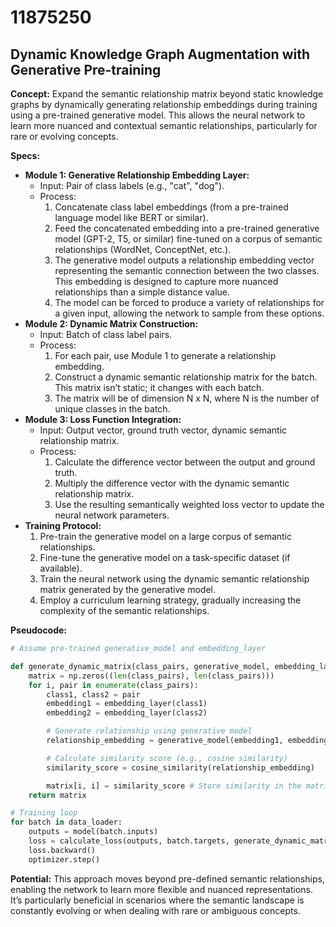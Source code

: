 # 11875250

## Dynamic Knowledge Graph Augmentation with Generative Pre-training

**Concept:** Expand the semantic relationship matrix beyond static knowledge graphs by dynamically generating relationship embeddings during training using a pre-trained generative model. This allows the neural network to learn more nuanced and contextual semantic relationships, particularly for rare or evolving concepts.

**Specs:**

*   **Module 1: Generative Relationship Embedding Layer:**
    *   Input: Pair of class labels (e.g., "cat", "dog").
    *   Process:
        1.  Concatenate class label embeddings (from a pre-trained language model like BERT or similar).
        2.  Feed the concatenated embedding into a pre-trained generative model (GPT-2, T5, or similar) fine-tuned on a corpus of semantic relationships (WordNet, ConceptNet, etc.).
        3.  The generative model outputs a relationship embedding vector representing the semantic connection between the two classes. This embedding is designed to capture more nuanced relationships than a simple distance value.
        4.  The model can be forced to produce a variety of relationships for a given input, allowing the network to sample from these options.
*   **Module 2: Dynamic Matrix Construction:**
    *   Input: Batch of class label pairs.
    *   Process:
        1.  For each pair, use Module 1 to generate a relationship embedding.
        2.  Construct a dynamic semantic relationship matrix for the batch.  This matrix isn’t static; it changes with each batch.
        3.  The matrix will be of dimension N x N, where N is the number of unique classes in the batch.
*   **Module 3: Loss Function Integration:**
    *   Input: Output vector, ground truth vector, dynamic semantic relationship matrix.
    *   Process:
        1.  Calculate the difference vector between the output and ground truth.
        2.  Multiply the difference vector with the dynamic semantic relationship matrix.
        3.  Use the resulting semantically weighted loss vector to update the neural network parameters.
*   **Training Protocol:**
    1.  Pre-train the generative model on a large corpus of semantic relationships.
    2.  Fine-tune the generative model on a task-specific dataset (if available).
    3.  Train the neural network using the dynamic semantic relationship matrix generated by the generative model.
    4.  Employ a curriculum learning strategy, gradually increasing the complexity of the semantic relationships.

**Pseudocode:**

```python
# Assume pre-trained generative_model and embedding_layer

def generate_dynamic_matrix(class_pairs, generative_model, embedding_layer):
    matrix = np.zeros((len(class_pairs), len(class_pairs)))
    for i, pair in enumerate(class_pairs):
        class1, class2 = pair
        embedding1 = embedding_layer(class1)
        embedding2 = embedding_layer(class2)

        # Generate relationship using generative model
        relationship_embedding = generative_model(embedding1, embedding2)

        # Calculate similarity score (e.g., cosine similarity)
        similarity_score = cosine_similarity(relationship_embedding)

        matrix[i, i] = similarity_score # Store similarity in the matrix
    return matrix

# Training loop
for batch in data_loader:
    outputs = model(batch.inputs)
    loss = calculate_loss(outputs, batch.targets, generate_dynamic_matrix(batch.classes, generative_model, embedding_layer))
    loss.backward()
    optimizer.step()
```

**Potential:** This approach moves beyond pre-defined semantic relationships, enabling the network to learn more flexible and nuanced representations. It’s particularly beneficial in scenarios where the semantic landscape is constantly evolving or when dealing with rare or ambiguous concepts.